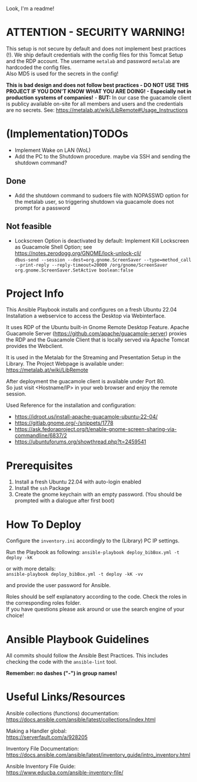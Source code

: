 Look, I'm a readme!


# ATTENTION - SECURITY WARNING!  

This setup is not secure by default and does not implement best practices (!). We ship default credentials with the config files for this Tomcat Setup and the RDP account. The username `metalab` and password `metalab` are hardcoded the config files.  
Also MD5 is used for the secrets in the config!  

**This is bad design and does not follow best practices - DO NOT USE THIS PROJECT IF YOU DON'T KNOW WHAT YOU ARE DOING! - Especially not in production systems of companies!** - **BUT:** In our case the guacamole client is publicy available on-site for all members and users and the credentials are no secrets. See: https://metalab.at/wiki/LibRemote#Usage_Instructions  

# (Implementation)TODOs  
* Implement Wake on LAN (WoL)
* Add the PC to the Shutdown procedure. maybe via SSH and sending the shutdown command?

## Done  
* Add the shutdown command to sudoers file with NOPASSWD option for the metalab user, so triggering shutdown via guacamole does not prompt for a password

## Not feasible  
* Lockscreen Option is deactivated by default: Implement Kill Lockscreen as Guacamole Shell Option; see https://notes.zerodogg.org/GNOME/lock-unlock-cli/  
`dbus-send --session --dest=org.gnome.ScreenSaver --type=method_call --print-reply --reply-timeout=20000 /org/gnome/ScreenSaver org.gnome.ScreenSaver.SetActive boolean:false`

# Project Info  

This Ansible Playbook installs and configures on a fresh Ubuntu 22.04 Installation a webservice to access the Desktop via Webinterface.  

It uses RDP of the Ubuntu built-in Gnome Remote Desktop Feature. Apache Guacamole Server (https://github.com/apache/guacamole-server) proxies the RDP and the Guacamole Client that is locally served via Apache Tomcat provides the Webclient.

It is used in the Metalab for the Streaming and Presentation Setup in the Library. The Project Webpage is available under: https://metalab.at/wiki/LibRemote  

After deployment the guacamole client is available under Port 80.  
So just visit <Hostname/IP> in your web browser and enjoy the remote session.

Used Reference for the installation and configuration:  

* https://idroot.us/install-apache-guacamole-ubuntu-22-04/  
* https://gitlab.gnome.org/-/snippets/1778
* https://ask.fedoraproject.org/t/enable-gnome-screen-sharing-via-commandline/6837/2
* https://ubuntuforums.org/showthread.php?t=2459541

# Prerequisites  

1. Install a fresh Ubuntu 22.04 with auto-login enabled
2. Install the `ssh` Package
3. Create the gnome keychain with an empty password. (You should be prompted with a dialogue after first boot)

# How To Deploy  

Configure the `inventory.ini` accordingly to the (Library) PC IP settings.

Run the Playbook as following:
`ansible-playbook deploy_bibBox.yml -t deploy -kK`

or with more details:  
`ansible-playbook deploy_bibBox.yml -t deploy -kK -vv`

and provide the user password for Ansible.

Roles should be self explanatory according to the code. Check the roles in the corresponding roles folder.  
If you have questions please ask around or use the search engine of your choice!

# Ansible Playbook Guidelines  

All commits should follow the Ansible Best Practices.
This includes checking the code with the `ansible-lint` tool.

**Remember: no dashes ("-") in group names!**

# Useful Links/Resources  

Ansible collections (functions) documentation:  
https://docs.ansible.com/ansible/latest/collections/index.html  

Making a Handler global:  
https://serverfault.com/a/928205  

Inventory File Documentation:  
https://docs.ansible.com/ansible/latest/inventory_guide/intro_inventory.html  

Ansible Inventory File Guide:  
https://www.educba.com/ansible-inventory-file/  